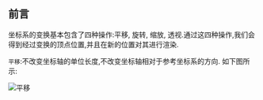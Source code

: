 
## 前言

坐标系的变换基本包含了四种操作:平移, 旋转, 缩放, 透视.通过这四种操作,我们会得到经过变换的顶点位置,并且在新的位置对其进行渲染.

`平移`:不改变坐标轴的单位长度,不改变坐标轴相对于参考坐标系的方向.
如下图所示:

![平移]()